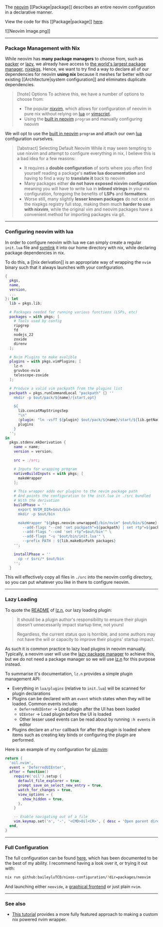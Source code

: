 The [neovim](https://neovim.io/) [[Package|package]] describes an entire neovim configuration in a declarative manner.

View the code for this [[Package|package]] [here](https://github.com/baileyluTCD/nixos-configuration/tree/master/packages/neovim).

![[Neovim Image.png]]

---
### Package Management with Nix
While neovim has **many package managers** to choose from, such as [packer](https://github.com/wbthomason/packer.nvim) or [lazy](https://github.com/folke/lazy.nvim), we already have access to [the world's largest package manager](https://discourse.nixos.org/t/nixpkgs-has-been-the-largest-repository-for-months/10667), [nixpkgs](https://search.nixos.org/packages). Hence, we want to try find a way to declare all of our dependencies for neovim **using nix** because it meshes far better with our existing [[Architecture|system configuration]] and eliminates duplicate dependencies.

> [!note] Options
> To achieve this, we have a number of options to choose from:
> - The popular [nixvim](https://nix-community.github.io/nixvim/), which allows for configuration of neovim in pure nix without relying on [lua](https://www.lua.org/) or [vimscript](https://learnvimscriptthehardway.stevelosh.com/).
> - Using the [built in neovim](https://nixos.wiki/wiki/Neovim) `program` and manually configuring neovim

We will opt to use the [built in neovim](https://nixos.wiki/wiki/Neovim) `program` and attach our own [lua](https://www.lua.org/) configuration ourselves. 

> [!abstract] Selecting Default Neovim
> While it may seem tempting to use nixvim and attempt to configure everything in nix, I believe this is a bad idea for a few reasons:
> - It requires a **double configuration** of sorts where you often find yourself reading a package's **native lua documentation** and having to find a way to **translate it** back to neovim
> - Many packages either **do not have exposed nixvim configuration** meaning you will have to write lua in **inlined strings** in your nix configuration, foregoing the benefits of **LSPs** and **formatters**.
> - Worse still, many slightly **lesser known packages** do not exist on the nixpkgs registry full stop, making them much **harder to use with nixvim**, while the original vim and neovim packages have a convenient method for importing packages via git.

---
### Configuring neovim with lua
In order to configure neovim with lua we can simply create a regular `init.lua` file and [symlink](https://www.freecodecamp.org/news/symlink-tutorial-in-linux-how-to-create-and-remove-a-symbolic-link/) it into our home directory with nix, while declaring package dependencies in nix.

To do this, a [[nix derivation]]  is an appropriate way of wrapping the `nvim` binary such that it always launches with your configuration.
```nix
{
  pkgs,
  name,
  version,
  ...
}: let
  lib = pkgs.lib;

  # Packages needed for running various functions (LSPs, etc)
  packages = with pkgs; [
    # Tools used by config
    ripgrep
    fd
    nodejs_22
    zoxide
    direnv
  ];

  # Nvim Plugins to make avalible
  plugins = with pkgs.vimPlugins; [
    lz-n
    gruvbox-nvim
    telescope-zoxide
  ];

  # Produce a valid vim packpath from the plugins list
  packpath = pkgs.runCommandLocal "packpath" {} ''
    mkdir -p $out/pack/${name}/{start,opt}

    ${
      lib.concatMapStringsSep
      "\n"
      (plugin: "ln -vsfT ${plugin} $out/pack/${name}/start/${lib.getName plugin}")
      plugins
    }
  '';
in
  pkgs.stdenv.mkDerivation {
    name = name;
    version = version;

    src = ./src;

    # Inputs for wrapping program
    nativeBuildInputs = with pkgs; [
      makeWrapper
    ];

    # This wrapper adds our plugins to the nevim package path
    # And points the configuration to the init.lua in ./src bundled 
    # With the derivation
    buildPhase = ''
      export NVIM_DIR=$out/bin
      mkdir -p $out/bin

      makeWrapper "${pkgs.neovim-unwrapped}/bin/nvim" $out/bin/${name} \
        --add-flags "--cmd 'set packpath^=${packpath} | set rtp^=${packpath}'" \
        --add-flags "--cmd 'set rtp^=$out/bin'" \
        --add-flags "-u '$out/bin/init.lua'" \
        --prefix PATH : ${lib.makeBinPath packages}
    '';

    installPhase = ''
      cp -r $src/* $out/bin
    '';
  }

```

This will effectively copy all files in `./src` into the neovim config directory, so you can put whatever you like in there to configure neovim.

---
### Lazy Loading
To quote the [README](https://github.com/nvim-neorocks/lz.n/blob/master/README.md) of [lz.n](https://github.com/nvim-neorocks/lz.n), our lazy loading plugin:

> It should be a plugin author's responsibility to ensure their plugin doesn't unnecessarily impact startup time, not yours!
> 
> Regardless, the current status quo is horrible, and some authors may not have the will or capacity to improve their plugins' startup impact.

As such it is common practice to lazy load plugins in neovim manually. Typically, a neovim user will use the [lazy package manager](https://github.com/folke/lazy.nvim) to achieve this, but we do not need a package manager so we will use [lz.n](https://github.com/nvim-neorocks/lz.n) for this purpose instead.

To summarise it's documentation, `lz.n` provides a simple plugin management API:
- Everything in `lua/plugins` (relative to `init.lua`) will be scanned for plugin declarations
- Plugins can be declared with an `event` which states when they will be loaded. Common events include:
	- `DeferredUIEnter` -> Load plugin after the UI has been loaded
	- `UIEnter` -> Load plugin before the UI is loaded
	- Other lesser used events can be read about by running `:h events` in editor
- Plugins declare an `after` callback for after the plugin is loaded where items such as creating key binds or configuring the plugin are performed.

Here is an example of my configuration for [oil.nvim](https://github.com/stevearc/oil.nvim):
```lua
return {
  'oil.nvim',
  event = 'DeferredUIEnter',
  after = function()
    require('oil').setup {
      default_file_explorer = true,
      prompt_save_on_select_new_entry = true,
      watch_for_changes = true,
      view_options = {
        show_hidden = true,
      },
    }

    -- Enable navigating out of a file
    vim.keymap.set('n', '-', '<CMD>Oil<CR>', { desc = 'Open parent directory' })
  end,
}
```

---
### Full Configuration
The full configuration can be found [here](https://github.com/baileyluTCD/nixos-configuration/tree/master/packages/neovim), which has been documented to be the best of my ability. I recommend having a look over it, or trying it out with:
```bash
nix run github:baileyluTCD/nixos-configuration/?dir=packages/neovim
```

And launching either `neovide`, a [graphical frontend](https://neovide.dev/) or just plain `nvim`.


----
### See also
- [This tutorial](https://ayats.org/blog/neovim-wrapper) provides a more fully featured approach to making a custom nix powered nvim wrapper.